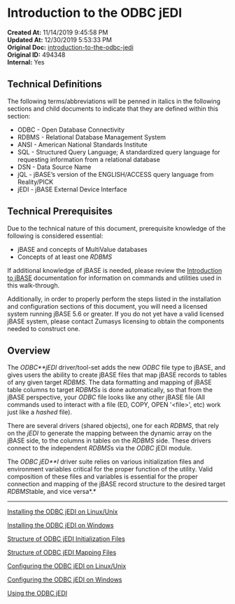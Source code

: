 # Introduction to the ODBC jEDI 

**Created At:** 11/14/2019 9:45:58 PM  
**Updated At:** 12/30/2019 5:53:33 PM  
**Original Doc:** [introduction-to-the-odbc-jedi](https://docs.jbase.com/introduction-to-the-odbc-jedi)  
**Original ID:** 494348  
**Internal:** Yes  


## Technical Definitions

The following terms/abbreviations will be penned in italics in the following sections and child documents to indicate that they are defined within this section:

- ODBC - Open Database Connectivity
- RDBMS - Relational Database Management System
- ANSI - American National Standards Institute
- SQL - Structured Query Language; A standardized query language for requesting information from a relational database
- DSN - Data Source Name
- jQL - jBASE’s version of the ENGLISH/ACCESS query language from Reality/PICK
- jEDI - jBASE External Device Interface


## Technical Prerequisites

Due to the technical nature of this document, prerequisite knowledge of the following is considered essential:

- jBASE and concepts of MultiValue databases
- Concepts of at least one *RDBMS*


If additional knowledge of jBASE is needed, please review the [Introduction to jBASE](./../jbase) documentation for information on commands and utilities used in this walk-through.

Additionally, in order to properly perform the steps listed in the installation and configuration sections of this document, you will need a licensed system running jBASE 5.6 or greater. If you do not yet have a valid licensed jBASE system, please contact Zumasys licensing to obtain the components needed to construct one.

## Overview

The *ODBC**jEDI* driver/tool-set adds the new *ODBC* file type to jBASE, and gives users the ability to create jBASE files that map jBASE records to tables of any given target *RDBMS*. The data formatting and mapping of jBASE table columns to target *RDBMSs* is done automatically, so that from the jBASE perspective, your *ODBC* file looks like any other jBASE file (All commands used to interact with a file (ED, COPY, OPEN '&lt;file&gt;', etc) work just like a *hashed* file).

There are several drivers (shared objects), one for each *RDBMS*, that rely on the *jEDI* to generate the mapping between the dynamic array on the jBASE side, to the columns in tables on the *RDBMS* side. These drivers connect to the independent *RDBMS*s via the *ODBC* jEDI module.

The *ODBC jED**I* driver suite relies on various initialization files and environment variables critical for the proper function of the utility. Valid composition of these files and variables is essential for the proper connection and mapping of the jBASE record structure to the desired target *RDBMS*table, and vice versa*.*

----------------------------------------------------------------------------------------------------------------------------

[Installing the ODBC jEDI on Linux/Unix](./../installing-the-odbc-jedi-on-linux&unix)

[Installing the ODBC jEDI on Windows](./../installing-the-odbc-jedi-on-windows)

[Structure of ODBC jEDI Initialization Files](./../structure-of-odbc-jedi-initialization-files)

[Structure of ODBC jEDI Mapping Files](./../structure-of-odbc-jedi-mapping-files)

[Configuring the ODBC jEDI on Linux/Unix](./../configuring-the-odbc-jedi-on-linux&unix)

[Configuring the ODBC jEDI on Windows](./../configuring-the-odbc-jedi-on-windows)

[Using the ODBC jEDI](./../using-the-odbc-jedi)
